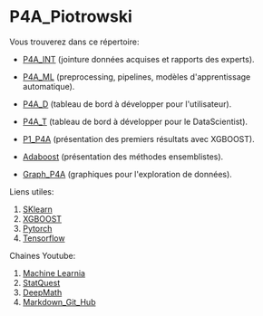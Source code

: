 # P4A_Piotrowski

Vous trouverez dans ce répertoire: 

* [P4A_INT](../P4A_Piotrowski/P4A_INT.py) (jointure données acquises et rapports des experts). 
* [P4A_ML](../P4A_Piotrowski/P4A_ML.py) (preprocessing, pipelines, modèles d'apprentissage automatique).

* [P4A_D](../P4A_Piotrowski/P4A_D.py) (tableau de bord à développer pour l'utilisateur).
* [P4A_T](../P4A_Piotrowski/P4A_T.py) (tableau de bord à développer pour le DataScientist).

* [P1_P4A](../P4A_Piotrowski/P1_P4A.pptx) (présentation des premiers résultats avec XGBOOST).
* [Adaboost](../P4A_Piotrowski/Adaboost.pptx) (présentation des méthodes ensemblistes).

* [Graph_P4A](../P4A_Piotrowski/Graph_P4A.py) (graphiques pour l'exploration de données).

Liens utiles:

1. [SKlearn](https://scikit-learn.org/stable/index.html)
2. [XGBOOST](https://xgboost.readthedocs.io/en/latest/#)
3. [Pytorch](https://pytorch.org/)
4. [Tensorflow](https://www.tensorflow.org/)

Chaines Youtube: 

1. [Machine Learnia](https://www.youtube.com/channel/UCmpptkXu8iIFe6kfDK5o7VQ)
2. [StatQuest](https://www.youtube.com/channel/UCtYLUTtgS3k1Fg4y5tAhLbw)
3. [DeepMath](https://www.youtube.com/c/deepmath)
4. [Markdown_Git_Hub](https://github.com/adam-p/markdown-here/wiki/Markdown-Cheatsheet)
